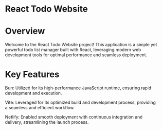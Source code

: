 # React Todo Website
# Overview
Welcome to the React Todo Website project! This application is a simple yet powerful todo list manager built with React, leveraging modern web development tools for optimal performance and seamless deployment.

# Key Features
Bun: Utilized for its high-performance JavaScript runtime, ensuring rapid development and execution.

Vite: Leveraged for its optimized build and development process, providing a seamless and efficient workflow.

Netlify: Enabled smooth deployment with continuous integration and delivery, streamlining the launch process.
